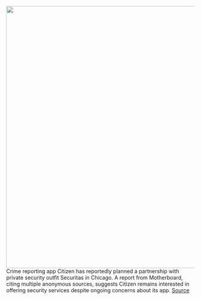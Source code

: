 <img src='https://cdn.vox-cdn.com/thumbor/dgoy_QC46wEyN4FqO0B1hYpadQw=/0x0:1640x1260/1200x800/filters:focal(689x499:951x761)/cdn.vox-cdn.com/uploads/chorus_image/image/70652863/04.0.png' width='700px' /><br/>
Crime reporting app Citizen has reportedly planned a partnership with private security outfit Securitas in Chicago. A report from Motherboard, citing multiple anonymous sources, suggests Citizen remains interested in offering security services despite ongoing concerns about its app.
<a href='https://www.theverge.com/2022/3/21/22989246/citizen-securitas-chicago-private-security-test-plans'> Source <a/>